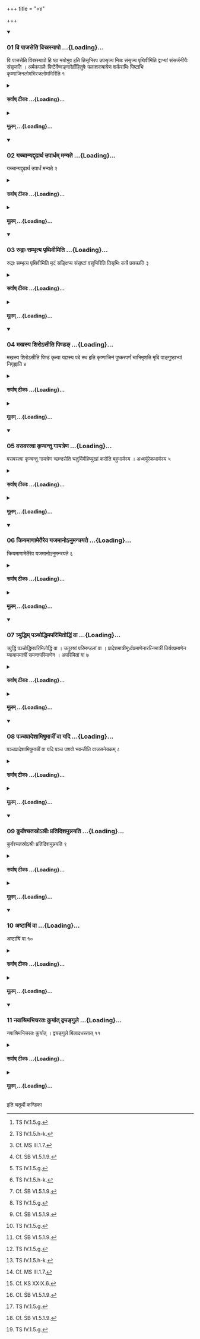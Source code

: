 +++
title = "०४"

+++

<div class="js_include" includetitle="true" newlevelforh1="3" unfilled url="/vedAH_yajuH/taittirIyam/sUtram/ApastambaH/shrautam/vishvAsa-prastutiH/16/04/01_vi_pAjaseti_visrasyApo.md">
<details open><summary><h3>01 वि पाजसेति विस्रस्यापो ...{Loading}...</h3></summary>

वि पाजसेति विस्रस्यापो हि ष्ठा मयोभुव इति तिसृभिरप उपसृज्य मित्रः संसृज्य पृथिवीमिति द्वाभ्यां संसर्जनीयैः संसृजति । अर्मकपालैः पिष्टैर्वेण्वङ्गारैर्व्रीहितुषैः पलाशकषायेण शर्कराभिः पिष्टाभिः कृष्णाजिनलोमभिरजलोमभिरिति १
</details>
</div>
<div class="js_include collapsed" newlevelforh1="4" title="सर्वाष् टीकाः" unfilled url="/vedAH_yajuH/taittirIyam/sUtram/ApastambaH/shrautam/sarvASh_TIkAH/16/04/01_vi_pAjaseti_visrasyApo.md">
<details><summary><h4>सर्वाष् टीकाः ...{Loading}...</h4></summary>
<details><summary>थिते</summary>

1. Having untied the bundle containing clay with vipājasā... having poured water in the clay with three verses beginning with āpo hi ṣṭhā mayobhuvaḥ...,[^2] (the Adhvaryu) mixes the things to be mixed in it with two verses beginning with mitraḥ saṁsr̥jya[^3] the things to be mixed viz. potsherds from ruins, powdered bamboo-coals, decoction of (Palāśa wood)[^4] powdered gravel, hair of a black antelope, hair of a he goat,


1. TS I.1.5.   

2. TS IV.1.5.b-d.  

3. TS IV.1.5.e-f.  

4. Cf. ŚB VI.5.1.1.  
</details>
</details>
</div>
<div class="js_include collapsed" newlevelforh1="4" title="मूलम्" unfilled url="/vedAH_yajuH/taittirIyam/sUtram/ApastambaH/shrautam/mUlam/16/04/01_vi_pAjaseti_visrasyApo.md">
<details><summary><h4>मूलम् ...{Loading}...</h4></summary>

वि पाजसेति विस्रस्यापो हि ष्ठा मयोभुव इति तिसृभिरप उपसृज्य मित्रः संसृज्य पृथिवीमिति द्वाभ्यां संसर्जनीयैः संसृजति । अर्मकपालैः पिष्टैर्वेण्वङ्गारैर्व्रीहितुषैः पलाशकषायेण शर्कराभिः पिष्टाभिः कृष्णाजिनलोमभिरजलोमभिरिति १
</details>
</div>
<div class="js_include" includetitle="true" newlevelforh1="3" unfilled url="/vedAH_yajuH/taittirIyam/sUtram/ApastambaH/shrautam/vishvAsa-prastutiH/16/04/02_yachchAnyaddRDhArtha_upArdham_manyate.md">
<details open><summary><h3>02 यच्चान्यद्दृढार्थ उपार्धम् मन्यते ...{Loading}...</h3></summary>

यच्चान्यद्दृढार्थ उपार्धं मन्यते २
</details>
</div>
<div class="js_include collapsed" newlevelforh1="4" title="सर्वाष् टीकाः" unfilled url="/vedAH_yajuH/taittirIyam/sUtram/ApastambaH/shrautam/sarvASh_TIkAH/16/04/02_yachchAnyaddRDhArtha_upArdham_manyate.md">
<details><summary><h4>सर्वाष् टीकाः ...{Loading}...</h4></summary>
<details><summary>थिते</summary>

2. and whatever other (things) he considers (useful) for (making the bricks) strong (but only upto) half (i.e. fifty per cent of the total mixture).[^5]   

5. For this Sūtra cp. TS V.1.6.1-2. 
</details>
</details>
</div>
<div class="js_include collapsed" newlevelforh1="4" title="मूलम्" unfilled url="/vedAH_yajuH/taittirIyam/sUtram/ApastambaH/shrautam/mUlam/16/04/02_yachchAnyaddRDhArtha_upArdham_manyate.md">
<details><summary><h4>मूलम् ...{Loading}...</h4></summary>

यच्चान्यद्दृढार्थ उपार्धं मन्यते २
</details>
</div>
<div class="js_include" includetitle="true" newlevelforh1="3" unfilled url="/vedAH_yajuH/taittirIyam/sUtram/ApastambaH/shrautam/vishvAsa-prastutiH/16/04/03_rudrAH_sambhRtya_pRthivImiti.md">
<details open><summary><h3>03 रुद्राः सम्भृत्य पृथिवीमिति ...{Loading}...</h3></summary>

रुद्राः सम्भृत्य पृथिवीमिति मृदं सङ्क्षिप्य संसृष्टां वसुभिरिति तिसृभिः कर्त्रे प्रयच्छति ३
</details>
</div>
<div class="js_include collapsed" newlevelforh1="4" title="सर्वाष् टीकाः" unfilled url="/vedAH_yajuH/taittirIyam/sUtram/ApastambaH/shrautam/sarvASh_TIkAH/16/04/03_rudrAH_sambhRtya_pRthivImiti.md">
<details><summary><h4>सर्वाष् टीकाः ...{Loading}...</h4></summary>
<details><summary>थिते</summary>

3. Having compressed[^1] the clay with rudrāḥ sambhr̥tya...[^2] he gives it to the maker (of the fire-pan) with the verses begin ning with samsr̥ṣtāṁ vasubhiḥ.[^3]   

[^1]: Cf. ŚB VI.5.1.9.  

[^2]: TS IV.1.5.g.   

[^3]: TS IV.1.5.h-k.  
</details>
</details>
</div>
<div class="js_include collapsed" newlevelforh1="4" title="मूलम्" unfilled url="/vedAH_yajuH/taittirIyam/sUtram/ApastambaH/shrautam/mUlam/16/04/03_rudrAH_sambhRtya_pRthivImiti.md">
<details><summary><h4>मूलम् ...{Loading}...</h4></summary>

रुद्राः सम्भृत्य पृथिवीमिति मृदं सङ्क्षिप्य संसृष्टां वसुभिरिति तिसृभिः कर्त्रे प्रयच्छति ३
</details>
</div>
<div class="js_include" includetitle="true" newlevelforh1="3" unfilled url="/vedAH_yajuH/taittirIyam/sUtram/ApastambaH/shrautam/vishvAsa-prastutiH/16/04/04_makhasya_shiro-sIti_piNDa~N.md">
<details open><summary><h3>04 मखस्य शिरोऽसीति पिण्डङ् ...{Loading}...</h3></summary>

मखस्य शिरोऽसीति पिण्डं कृत्वा यज्ञस्य पदे स्थ इति कृष्णाजिनं पुष्करपर्णं चाभिमृशति मृदि वाङ्गुष्ठाभ्यां निगृह्णाति ४
</details>
</div>
<div class="js_include collapsed" newlevelforh1="4" title="सर्वाष् टीकाः" unfilled url="/vedAH_yajuH/taittirIyam/sUtram/ApastambaH/shrautam/sarvASh_TIkAH/16/04/04_makhasya_shiro-sIti_piNDa~N.md">
<details><summary><h4>सर्वाष् टीकाः ...{Loading}...</h4></summary>
<details><summary>थिते</summary>

4. Having made a lump out of the clay with makhasya śiro'si[^1] he touches the black antelope and the lotus leaf or he presses with both the thumbs on the clay with yajñasya pade stha.[^2]  

[^1]: TS IV.1.5.1.  

[^2]: TS IV.1.5.m.  
</details>
</details>
</div>
<div class="js_include collapsed" newlevelforh1="4" title="मूलम्" unfilled url="/vedAH_yajuH/taittirIyam/sUtram/ApastambaH/shrautam/mUlam/16/04/04_makhasya_shiro-sIti_piNDa~N.md">
<details><summary><h4>मूलम् ...{Loading}...</h4></summary>

मखस्य शिरोऽसीति पिण्डं कृत्वा यज्ञस्य पदे स्थ इति कृष्णाजिनं पुष्करपर्णं चाभिमृशति मृदि वाङ्गुष्ठाभ्यां निगृह्णाति ४
</details>
</div>
<div class="js_include" includetitle="true" newlevelforh1="3" unfilled url="/vedAH_yajuH/taittirIyam/sUtram/ApastambaH/shrautam/vishvAsa-prastutiH/16/04/05_vasavastvA_kRNvantu_gAyatreNa.md">
<details open><summary><h3>05 वसवस्त्वा कृण्वन्तु गायत्रेण ...{Loading}...</h3></summary>

वसवस्त्वा कृण्वन्तु गायत्रेण च्छन्दसेति चतुर्भिर्महिष्युखां करोति बहुभार्यस्य । अध्वर्युरेकभार्यस्य ५
</details>
</div>
<div class="js_include collapsed" newlevelforh1="4" title="सर्वाष् टीकाः" unfilled url="/vedAH_yajuH/taittirIyam/sUtram/ApastambaH/shrautam/sarvASh_TIkAH/16/04/05_vasavastvA_kRNvantu_gAyatreNa.md">
<details><summary><h4>सर्वाष् टीकाः ...{Loading}...</h4></summary>
<details><summary>थिते</summary>

5. With the four formulae beginning with vasavastvā kr̥ṇvantu[^1] the chief (first) wife of the sacrificer[^2] prepares the fire-pan in case he has many wives; in case he has only one wife (it is) the Adhvaryu (who prepares it).  

[^1]: TS IV.1.5.n.  

[^2]: According to ŚB VI.5.3.1 the first wife prepares the Aṣāḍhā-brick.  
</details>
</details>
</div>
<div class="js_include collapsed" newlevelforh1="4" title="मूलम्" unfilled url="/vedAH_yajuH/taittirIyam/sUtram/ApastambaH/shrautam/mUlam/16/04/05_vasavastvA_kRNvantu_gAyatreNa.md">
<details><summary><h4>मूलम् ...{Loading}...</h4></summary>

वसवस्त्वा कृण्वन्तु गायत्रेण च्छन्दसेति चतुर्भिर्महिष्युखां करोति बहुभार्यस्य । अध्वर्युरेकभार्यस्य ५
</details>
</div>
<div class="js_include" includetitle="true" newlevelforh1="3" unfilled url="/vedAH_yajuH/taittirIyam/sUtram/ApastambaH/shrautam/vishvAsa-prastutiH/16/04/06_kriyamANAmetaireva_yajamAno-numantrayate.md">
<details open><summary><h3>06 क्रियमाणामेतैरेव यजमानोऽनुमन्त्रयते ...{Loading}...</h3></summary>

क्रियमाणामेतैरेव यजमानोऽनुमन्त्रयते ६
</details>
</div>
<div class="js_include collapsed" newlevelforh1="4" title="सर्वाष् टीकाः" unfilled url="/vedAH_yajuH/taittirIyam/sUtram/ApastambaH/shrautam/sarvASh_TIkAH/16/04/06_kriyamANAmetaireva_yajamAno-numantrayate.md">
<details><summary><h4>सर्वाष् टीकाः ...{Loading}...</h4></summary>
<details><summary>थिते</summary>

6. The sacrificer addresses (the fire-pan when it is) being prepared, with these same (formulae).  
</details>
</details>
</div>
<div class="js_include collapsed" newlevelforh1="4" title="मूलम्" unfilled url="/vedAH_yajuH/taittirIyam/sUtram/ApastambaH/shrautam/mUlam/16/04/06_kriyamANAmetaireva_yajamAno-numantrayate.md">
<details><summary><h4>मूलम् ...{Loading}...</h4></summary>

क्रियमाणामेतैरेव यजमानोऽनुमन्त्रयते ६
</details>
</div>
<div class="js_include" includetitle="true" newlevelforh1="3" unfilled url="/vedAH_yajuH/taittirIyam/sUtram/ApastambaH/shrautam/vishvAsa-prastutiH/16/04/07_tryuddhim_panchoddhimaparimitoddhiM_vA.md">
<details open><summary><h3>07 त्र्युद्धिम् पञ्चोद्धिमपरिमितोद्धिं वा ...{Loading}...</h3></summary>

त्र्युद्धिं पञ्चोद्धिमपरिमितोद्धिं वा । चतुरश्रां परिमण्डलां वा । प्रादेशमात्रीमूर्ध्वप्रमाणेनारत्निमात्रीं तिर्यक्प्रमाणेन व्यायाममात्रीं समन्तपरिमाणेन । अपरिमितां वा ७
</details>
</div>
<div class="js_include collapsed" newlevelforh1="4" title="सर्वाष् टीकाः" unfilled url="/vedAH_yajuH/taittirIyam/sUtram/ApastambaH/shrautam/sarvASh_TIkAH/16/04/07_tryuddhim_panchoddhimaparimitoddhiM_vA.md">
<details><summary><h4>सर्वाष् टीकाः ...{Loading}...</h4></summary>
<details><summary>थिते</summary>

7. (The fire-pan which is) having either three[^1] or five[^2] or unlimited proturberances, having four sides or one which is round, of the size of one span in its height[^3], of the size of one cubit horizontally,[^4] of the size of a fathom in its circumference[^5] or unmeasured.[^6]  

[^1]: Cf. TS V.1.6.4.  

[^2]: Cf. KS XXIX.6.  

[^3]: Cf. TS V.1.6.4.  

[^4]: Cf. MS III.1.7.  

[^5]; Cf. MS III.1.7.  

[^6]: Cf. KS XXIX.6.  
</details>
</details>
</div>
<div class="js_include collapsed" newlevelforh1="4" title="मूलम्" unfilled url="/vedAH_yajuH/taittirIyam/sUtram/ApastambaH/shrautam/mUlam/16/04/07_tryuddhim_panchoddhimaparimitoddhiM_vA.md">
<details><summary><h4>मूलम् ...{Loading}...</h4></summary>

त्र्युद्धिं पञ्चोद्धिमपरिमितोद्धिं वा । चतुरश्रां परिमण्डलां वा । प्रादेशमात्रीमूर्ध्वप्रमाणेनारत्निमात्रीं तिर्यक्प्रमाणेन व्यायाममात्रीं समन्तपरिमाणेन । अपरिमितां वा ७
</details>
</div>
<div class="js_include" includetitle="true" newlevelforh1="3" unfilled url="/vedAH_yajuH/taittirIyam/sUtram/ApastambaH/shrautam/vishvAsa-prastutiH/16/04/08_panchaprAdeshAmiShumAtrIM_vA_yadi.md">
<details open><summary><h3>08 पञ्चप्रादेशामिषुमात्रीं वा यदि ...{Loading}...</h3></summary>

पञ्चप्रादेशामिषुमात्रीं वा यदि पञ्च पशवो भवन्तीति वाजसनेयकम् ८
</details>
</div>
<div class="js_include collapsed" newlevelforh1="4" title="सर्वाष् टीकाः" unfilled url="/vedAH_yajuH/taittirIyam/sUtram/ApastambaH/shrautam/sarvASh_TIkAH/16/04/08_panchaprAdeshAmiShumAtrIM_vA_yadi.md">
<details><summary><h4>सर्वाष् टीकाः ...{Loading}...</h4></summary>
<details><summary>थिते</summary>

8. In the Vājasaneyaka[^1] it is said: “If there are five victims[^2] then the fire-pan should be of the size of five spans or of the size of one arrow.”  

[^1]: See ŚB VI.5.1.10.  

[^2]: For these see below XVI.7.1. 
</details>
</details>
</div>
<div class="js_include collapsed" newlevelforh1="4" title="मूलम्" unfilled url="/vedAH_yajuH/taittirIyam/sUtram/ApastambaH/shrautam/mUlam/16/04/08_panchaprAdeshAmiShumAtrIM_vA_yadi.md">
<details><summary><h4>मूलम् ...{Loading}...</h4></summary>

पञ्चप्रादेशामिषुमात्रीं वा यदि पञ्च पशवो भवन्तीति वाजसनेयकम् ८
</details>
</div>
<div class="js_include" includetitle="true" newlevelforh1="3" unfilled url="/vedAH_yajuH/taittirIyam/sUtram/ApastambaH/shrautam/vishvAsa-prastutiH/16/04/09_kurvaMshchatasro-shrIH_pratidishamunnayati.md">
<details open><summary><h3>09 कुर्वंश्चतस्रोऽश्रीः प्रतिदिशमुन्नयति ...{Loading}...</h3></summary>

कुर्वंश्चतस्रोऽश्रीः प्रतिदिशमुन्नयति ९
</details>
</div>
<div class="js_include collapsed" newlevelforh1="4" title="सर्वाष् टीकाः" unfilled url="/vedAH_yajuH/taittirIyam/sUtram/ApastambaH/shrautam/sarvASh_TIkAH/16/04/09_kurvaMshchatasro-shrIH_pratidishamunnayati.md">
<details><summary><h4>सर्वाष् टीकाः ...{Loading}...</h4></summary>
<details><summary>थिते</summary>

9. While prepareing one makes four sharp corners. One in each direction.  
</details>
</details>
</div>
<div class="js_include collapsed" newlevelforh1="4" title="मूलम्" unfilled url="/vedAH_yajuH/taittirIyam/sUtram/ApastambaH/shrautam/mUlam/16/04/09_kurvaMshchatasro-shrIH_pratidishamunnayati.md">
<details><summary><h4>मूलम् ...{Loading}...</h4></summary>

कुर्वंश्चतस्रोऽश्रीः प्रतिदिशमुन्नयति ९
</details>
</div>
<div class="js_include" includetitle="true" newlevelforh1="3" unfilled url="/vedAH_yajuH/taittirIyam/sUtram/ApastambaH/shrautam/vishvAsa-prastutiH/16/04/10_aShTAshriM_vA.md">
<details open><summary><h3>10 अष्टाश्रिं वा ...{Loading}...</h3></summary>

अष्टाश्रिं वा १०
</details>
</div>
<div class="js_include collapsed" newlevelforh1="4" title="सर्वाष् टीकाः" unfilled url="/vedAH_yajuH/taittirIyam/sUtram/ApastambaH/shrautam/sarvASh_TIkAH/16/04/10_aShTAshriM_vA.md">
<details><summary><h4>सर्वाष् टीकाः ...{Loading}...</h4></summary>
<details><summary>थिते</summary>

10. Or (one may make the fire-pan) having eight sides. 

</details>
</details>
</div>
<div class="js_include collapsed" newlevelforh1="4" title="मूलम्" unfilled url="/vedAH_yajuH/taittirIyam/sUtram/ApastambaH/shrautam/mUlam/16/04/10_aShTAshriM_vA.md">
<details><summary><h4>मूलम् ...{Loading}...</h4></summary>

अष्टाश्रिं वा १०
</details>
</div>
<div class="js_include" includetitle="true" newlevelforh1="3" unfilled url="/vedAH_yajuH/taittirIyam/sUtram/ApastambaH/shrautam/vishvAsa-prastutiH/16/04/11_navAshrimabhicharataH_kuryAt_dvyangule.md">
<details open><summary><h3>11 नवाश्रिमभिचरतः कुर्यात् द्व्यङ्गुले ...{Loading}...</h3></summary>

नवाश्रिमभिचरतः कुर्यात् । द्व्यङ्गुले बिलादधस्तात् ११
</details>
</div>
<div class="js_include collapsed" newlevelforh1="4" title="सर्वाष् टीकाः" unfilled url="/vedAH_yajuH/taittirIyam/sUtram/ApastambaH/shrautam/sarvASh_TIkAH/16/04/11_navAshrimabhicharataH_kuryAt_dvyangule.md">
<details><summary><h4>सर्वाष् टीकाः ...{Loading}...</h4></summary>
<details><summary>थिते</summary>

11. One should make (fire-pan) having nine sides for the sacrificer practising black magic.[^1] At the length of two fingers below the hole,[^2]   

[^1]: Cf. TS V.1.6.4.  

[^2]: The sentence is completed in the next Sūtra.  

</details>
</details>
</div>
<div class="js_include collapsed" newlevelforh1="4" title="मूलम्" unfilled url="/vedAH_yajuH/taittirIyam/sUtram/ApastambaH/shrautam/mUlam/16/04/11_navAshrimabhicharataH_kuryAt_dvyangule.md">
<details><summary><h4>मूलम् ...{Loading}...</h4></summary>

नवाश्रिमभिचरतः कुर्यात् । द्व्यङ्गुले बिलादधस्तात् ११
</details>
</div>





  
इति चतुर्थी कण्डिका 
